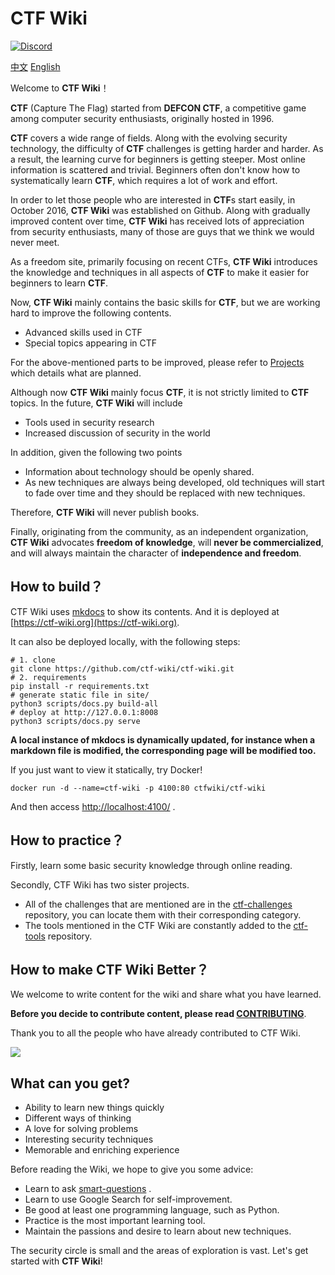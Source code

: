 # CTF Wiki

[![Discord](https://dcbadge.vercel.app/api/server/ekv7WDa9pq)](https://discord.gg/ekv7WDa9pq)

[中文](./README-zh_CN.md)  [English](./README.md)

Welcome to **CTF Wiki**！

**CTF** (Capture The Flag) started from **DEFCON CTF**, a competitive game among computer security enthusiasts, originally hosted in 1996.

**CTF** covers a wide range of fields. Along with the evolving security technology, the difficulty of **CTF** challenges is getting harder and harder. As a result, the learning curve for beginners is getting steeper. Most online information is scattered and trivial. Beginners often don't know how to systematically learn **CTF**, which requires a lot of work and effort.

In order to let those people who are interested in **CTF**s start easily, in October 2016, **CTF Wiki** was established on Github. Along with gradually improved content over time, **CTF Wiki** has received lots of appreciation from security enthusiasts, many of those are guys that we think we would never meet.

As a freedom site, primarily focusing on recent CTFs, **CTF Wiki** introduces the knowledge and techniques in all aspects of **CTF** to make it easier for beginners to learn **CTF**.

Now, **CTF Wiki** mainly contains the basic skills for **CTF**, but we are working hard to improve the following contents.

- Advanced skills used in CTF
- Special topics appearing in CTF

For the above-mentioned parts to be improved, please refer to [Projects](https://github.com/ctf-wiki/ctf-wiki/projects) which details what are planned.

Although now **CTF Wiki** mainly focus **CTF**, it is not strictly limited to **CTF** topics. In the future, **CTF Wiki** will include

- Tools used in security research
- Increased discussion of security in the world

In addition, given the following two points

- Information about technology should be openly shared.
- As new techniques are always being developed, old techniques will start to fade over time and they should be replaced with new techniques.

Therefore, **CTF Wiki** will never publish books.

Finally, originating from the community, as an independent organization, **CTF Wiki** advocates **freedom of knowledge**, will **never be commercialized**, and will always maintain the character of **independence and freedom**.

## How to build？

CTF Wiki uses [mkdocs](https://github.com/mkdocs/mkdocs) to show its contents. And it is deployed at [https://ctf-wiki.org](https://ctf-wiki.org).

It can also be deployed locally, with the following steps:

```shell
# 1. clone
git clone https://github.com/ctf-wiki/ctf-wiki.git
# 2. requirements
pip install -r requirements.txt
# generate static file in site/
python3 scripts/docs.py build-all
# deploy at http://127.0.0.1:8008
python3 scripts/docs.py serve
```

**A local instance of mkdocs is dynamically updated, for instance when a markdown file is modified, the corresponding page will be modified too.**

If you just want to view it statically, try Docker!

```
docker run -d --name=ctf-wiki -p 4100:80 ctfwiki/ctf-wiki
```
And then access [http://localhost:4100/](http://localhost:4100/) .

## How to practice？

Firstly, learn some basic security knowledge through online reading.

Secondly, CTF Wiki has two sister projects.

- All of the challenges that are mentioned are in the [ctf-challenges](https://github.com/ctf-wiki/ctf-challenges) repository, you can locate them with their corresponding category.
- The tools mentioned in the CTF Wiki are constantly added to the [ctf-tools](https://github.com/ctf-wiki/ctf-tools) repository.

## How to make CTF Wiki Better？

We welcome to write content for the wiki and share what you have learned. 

**Before you decide to contribute content, please read [CONTRIBUTING](https://ctf-wiki.org/en/contribute/before-contributing/)**.

Thank you to all the people who have already contributed to CTF Wiki.

<a href="https://github.com/ctf-wiki/ctf-wiki/graphs/contributors"><img src="https://contrib.rocks/image?repo=ctf-wiki/ctf-wiki" /></a>

## What can you get?

- Ability to learn new things quickly
- Different ways of thinking
- A love for solving problems
- Interesting security techniques
- Memorable and enriching experience

Before reading the Wiki, we hope to give you some advice:

- Learn to ask [smart-questions](http://www.catb.org/~esr/faqs/smart-questions.html) .
- Learn to use Google Search for self-improvement.
- Be good at least one programming language, such as Python.
- Practice is the most important learning tool.
- Maintain the passions and desire to learn about new techniques.

The security circle is small and the areas of exploration is vast. Let's get started with **CTF Wiki**!
